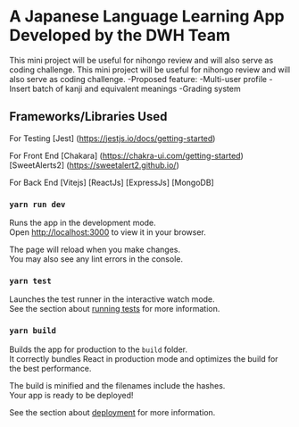 # A Japanese Language Learning App Developed by the DWH Team

This mini project will be useful for nihongo review and will also serve as coding challenge.
This mini project will be useful for nihongo review and will also serve as coding challenge.
-Proposed feature:
-Multi-user profile
-Insert batch of kanji and equivalent meanings
-Grading system

## Frameworks/Libraries Used

For Testing
[Jest]
(https://jestjs.io/docs/getting-started)

For Front End
[Chakara]
(https://chakra-ui.com/getting-started)
[SweetAlerts2]
(https://sweetalert2.github.io/)

For Back End
[Vitejs]
[ReactJs]
[ExpressJs]
[MongoDB]

### `yarn run dev`

Runs the app in the development mode.\
Open [http://localhost:3000](http://localhost:3000) to view it in your browser.

The page will reload when you make changes.\
You may also see any lint errors in the console.

### `yarn test`

Launches the test runner in the interactive watch mode.\
See the section about [running tests](https://facebook.github.io/create-react-app/docs/running-tests) for more information.

### `yarn build`

Builds the app for production to the `build` folder.\
It correctly bundles React in production mode and optimizes the build for the best performance.

The build is minified and the filenames include the hashes.\
Your app is ready to be deployed!

See the section about [deployment](https://facebook.github.io/create-react-app/docs/deployment) for more information.